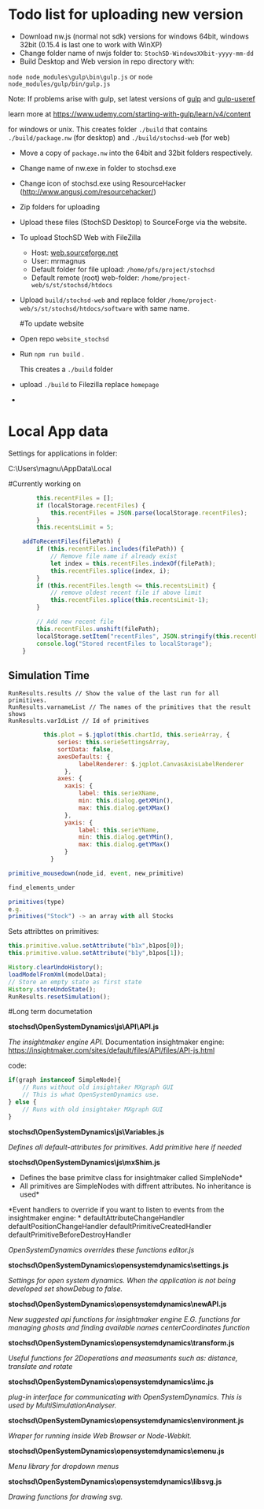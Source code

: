 # Todo list for uploading new version

- Download nw.js (normal not sdk) versions for windows 64bit, windows 32bit (0.15.4 is last one to work with WinXP)
- Change folder name of nwjs folder to: `StochSD-WindowsXXbit-yyyy-mm-dd` 
- Build Desktop and Web version in repo directory with:

 `node node_modules\gulp\bin\gulp.js` or `node node_modules/gulp/bin/gulp.js`

Note: If problems arise with gulp, set latest versions of [gulp](https://www.npmjs.com/package/gulp) and [gulp-useref](https://www.npmjs.com/package/gulp-useref)

learn more at https://www.udemy.com/starting-with-gulp/learn/v4/content

for windows or unix. This creates folder `./build` that contains `./build/package.nw`  (for desktop) and  `./build/stochsd-web` (for web)

- Move a copy of `package.nw` into the 64bit and 32bit folders respectively.

- Change name of nw.exe in folder to stochsd.exe

- Change icon of stochsd.exe using ResourceHacker (http://www.angusj.com/resourcehacker/)

- Zip folders for uploading

- Upload these files (StochSD Desktop) to SourceForge via the website. 

- To upload StochSD Web with FileZilla

  - Host: [web.sourceforge.net](http://web.sourceforge.net)  
  - User: mrmagnus  
  - Default folder for file upload: `/home/pfs/project/stochsd` 
  - Default remote (root) web-folder: `/home/project-web/s/st/stochsd/htdocs`

- Upload `build/stochsd-web` and replace folder `/home/project-web/s/st/stochsd/htdocs/software` with same name.

  

  #To update website 

- Open repo `website_stochsd` 

- Run `npm run build` .

  This creates a `./build` folder

- upload `./build` to Filezilla replace `homepage`

- 

# Local App data

Settings for applications in folder:

C:\Users\magnu\AppData\Local



 

#Currently working on

```javascript
		this.recentFiles = [];
		if (localStorage.recentFiles) {
			this.recentFiles = JSON.parse(localStorage.recentFiles);
		}
		this.recentsLimit = 5;
```



```javascript
	addToRecentFiles(filePath) {
		if (this.recentFiles.includes(filePath)) {
			// Remove file name if already exist
			let index = this.recentFiles.indexOf(filePath);
			this.recentFiles.splice(index, i);
		} 
		if (this.recentFiles.length <= this.recentsLimit) {
			// remove oldest recent file if above limit
			this.recentFiles.splice(this.recentsLimit-1);
		}

		// Add new recent file 
		this.recentFiles.unshift(filePath);
		localStorage.setItem("recentFiles", JSON.stringify(this.recentFiles));
		console.log("Stored recentFiles to localStorage");
	}
```



## Simulation Time 

```
RunResults.results // Show the value of the last run for all primitives.
RunResults.varnameList // The names of the primitives that the result shows
RunResults.varIdList // Id of primitives  
```

```javascript
		  this.plot = $.jqplot(this.chartId, this.serieArray, {  
			  series: this.serieSettingsArray,
			  sortData: false,
			  axesDefaults: {
		            labelRenderer: $.jqplot.CanvasAxisLabelRenderer
				},
			  axes: {
				xaxis: {
					label: this.serieXName,
					min: this.dialog.getXMin(),
					max: this.dialog.getXMax()
				},
				yaxis: {
					label: this.serieYName,
					min: this.dialog.getYMin(),
					max: this.dialog.getYMax()
				}
			}
```

```javascript 
primitive_mousedown(node_id, event, new_primitive)

find_elements_under
```

```javascript
primitives(type)
e.g.
primitives("Stock") -> an array with all Stocks
```

Sets attribttes on primitives:
```javascript 
this.primitive.value.setAttribute("b1x",b1pos[0]);
this.primitive.value.setAttribute("b1y",b1pos[1]);
```
```javascript
History.clearUndoHistory();
loadModelFromXml(modelData);
// Store an empty state as first state
History.storeUndoState();
RunResults.resetSimulation();
```


#Long term documetation

**stochsd\OpenSystemDynamics\js\API\API.js**

*The insightmaker engine API.*
Documentation insightmaker engine:
https://insightmaker.com/sites/default/files/API/files/API-js.html

code:
```javascript
if(graph instanceof SimpleNode){
	// Runs without old insightaker MXgraph GUI
	// This is what OpenSystemDynamics use.
} else {
	// Runs with old insightaker MXgraph GUI 
}
```


**stochsd\OpenSystemDynamics\js\Variables.js**

*Defines all default-attributes for primitives.*
*Add primitive here if needed*


**stochsd\OpenSystemDynamics\js\mxShim.js**

* Defines the base primitve class for insightmaker called SimpleNode*
* All primitives are SimpleNodes with diffrent attributes. No inheritance is used*

*Event handlers to override if you want to listen to events from the insightmaker engine: *
defaultAttributeChangeHandler
defaultPositionChangeHandler
defaultPrimitiveCreatedHandler
defaultPrimitiveBeforeDestroyHandler

*OpenSystemDynamics overrides these functions editor.js*


**stochsd\OpenSystemDynamics\opensystemdynamics\settings.js**

*Settings for open system dynamics.*
*When the application is not being developed set showDebug to false.*


**stochsd\OpenSystemDynamics\opensystemdynamics\newAPI.js**

*New suggested api functions for insightmaker engine*
*E.G. functions for managing ghosts and finding available names*
*centerCoordinates function*


**stochsd\OpenSystemDynamics\opensystemdynamics\transform.js**

*Useful functions for 2Doperations and measuments such as: distance, translate and rotate*

**stochsd\OpenSystemDynamics\opensystemdynamics\imc.js**

*plug-in interface for communicating with OpenSystemDynamics.*
*This is used by MultiSimulationAnalyser.*


**stochsd\OpenSystemDynamics\opensystemdynamics\environment.js**

*Wraper for running inside Web Browser or Node-Webkit.*


**stochsd\OpenSystemDynamics\opensystemdynamics\emenu.js**

*Menu library for dropdown menus*


**stochsd\OpenSystemDynamics\opensystemdynamics\libsvg.js**

*Drawing functions for drawing svg.*

